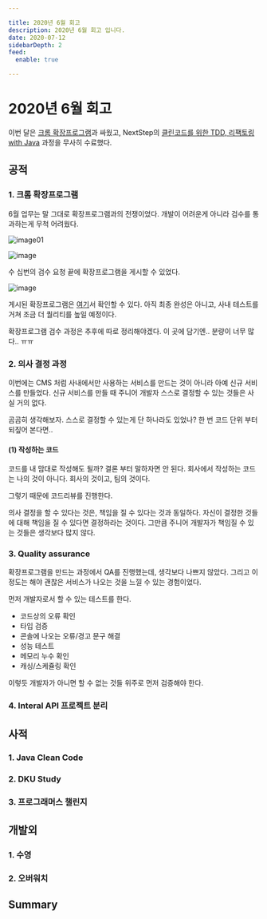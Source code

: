 ```yaml
---

title: 2020년 6월 회고
description: 2020년 6월 회고 입니다.
date: 2020-07-12
sidebarDepth: 2
feed:
  enable: true

---
```


# 2020년 6월 회고

이번 달은 [크롬 확장프로그램](https://chrome.google.com/webstore/detail/zum-newtab/bghgeookcfdmkoocalbclnhofnenmhlf?hl=ko&authuser=2)과 싸웠고,
NextStep의 [클린코드를 위한 TDD, 리팩토링 with Java](https://edu.nextstep.camp/c/8fWRxNWU) 과정을 무사히 수료했다.

## 공적

### 1. 크롬 확장프로그램

6월 업무는 말 그대로 확장프로그램과의 전쟁이었다. 개발이 어려운게 아니라 검수를 통과하는게 무척 어려웠다.

![image01](https://user-images.githubusercontent.com/18749057/86334105-bb778300-bc87-11ea-804c-1abf82170b6b.png)

![image](https://user-images.githubusercontent.com/18749057/86334283-fd082e00-bc87-11ea-9732-5f348891ec76.png)

수 십번의 검수 요청 끝에 확장프로그램을 게시할 수 있었다.

![image](https://user-images.githubusercontent.com/18749057/86334687-83bd0b00-bc88-11ea-94c6-33f6971a01c7.png)

게시된 확장프로그램은 [여기](https://chrome.google.com/webstore/detail/zum-newtab/bghgeookcfdmkoocalbclnhofnenmhlf?hl=ko&authuser=2)서 확인할 수 있다. 아직 최종 완성은 아니고, 사내 테스트를 거쳐 조금 더 퀄리티를 높일 예정이다.

확장프로그램 검수 과정은 추후에 따로 정리해야겠다. 이 곳에 담기엔.. 분량이 너무 많다.. ㅠㅠ

### 2. 의사 결정 과정

이번에는 CMS 처럼 사내에서만 사용하는 서비스를 만드는 것이 아니라 아예 신규 서비스를 만들었다.
신규 서비스를 만들 때 주니어 개발자 스스로 결정할 수 있는 것들은 사실 거의 없다.

곰곰히 생각해보자. 스스로 결정할 수 있는게 단 하나라도 있었나? 한 번 코드 단위 부터 되짚어 본다면..

#### (1) 작성하는 코드

코드를 내 맘대로 작성해도 될까? 결론 부터 말하자면 안 된다.
회사에서 작성하는 코드는 나의 것이 아니다. 회사의 것이고, 팀의 것이다.

그렇기 때문에 코드리뷰를 진행한다. 

의사 결정을 할 수 있다는 것은, 책임을 질 수 있다는 것과 동일하다. 자신이 결정한 것들에 대해 책임을 질 수 있다면 결정하라는 것이다.
그만큼 주니어 개발자가 책임질 수 있는 것들은 생각보다 많지 않다. 

### 3. Quality assurance

확장프로그램을 만드는 과정에서 QA를 진행했는데, 생각보다 나쁘지 않았다.
그리고 이 정도는 해야 괜찮은 서비스가 나오는 것을 느낄 수 있는 경험이었다.

먼저 개발자로서 할 수 있는 테스트를 한다.

- 코드상의 오류 확인
- 타입 검증
- 콘솔에 나오는 오류/경고 문구 해결
- 성능 테스트
- 메모리 누수 확인
- 캐싱/스케쥴링 확인

이렇듯 개발자가 아니면 할 수 없는 것들 위주로 먼저 검증해야 한다.

### 4. Interal API 프로젝트 분리

## 사적

### 1. Java Clean Code

### 2. DKU Study

### 3. 프로그래머스 챌린지

## 개발외

### 1. 수영

### 2. 오버워치

## Summary

